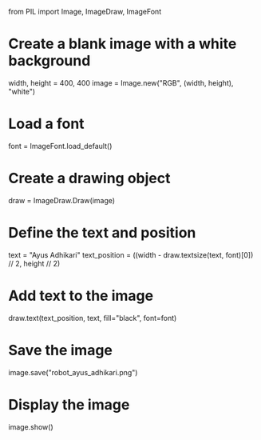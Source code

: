 
from PIL import Image, ImageDraw, ImageFont

# Create a blank image with a white background
width, height = 400, 400
image = Image.new("RGB", (width, height), "white")

# Load a font
font = ImageFont.load_default()

# Create a drawing object
draw = ImageDraw.Draw(image)

# Define the text and position
text = "Ayus Adhikari"
text_position = ((width - draw.textsize(text, font)[0]) // 2, height // 2)

# Add text to the image
draw.text(text_position, text, fill="black", font=font)

# Save the image
image.save("robot_ayus_adhikari.png")

# Display the image
image.show()
